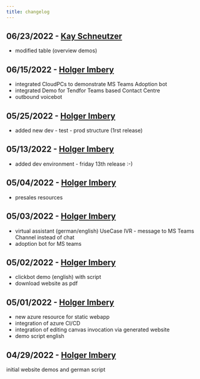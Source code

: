 ```yaml
---
title: changelog
---
```

## 06/23/2022  - [Kay Schneutzer](https://github.com/schneutzi-81)
 - modified table (overview demos)

## 06/15/2022  - [Holger Imbery](https://github.com/the-cognitiveservices-ninja)
 - integrated CloudPCs to demonstrate MS Teams Adoption bot
 - integrated Demo for Tendfor Teams based Contact Centre
 - outbound voicebot

## 05/25/2022  - [Holger Imbery](https://github.com/the-cognitiveservices-ninja)
  * added new dev - test - prod structure (1rst release)

  
## 05/13/2022  - [Holger Imbery](https://github.com/the-cognitiveservices-ninja)
  * added dev environment - friday 13th release :-)
  

## 05/04/2022  - [Holger Imbery](https://github.com/the-cognitiveservices-ninja)
  * presales resources
  

## 05/03/2022  - [Holger Imbery](https://github.com/the-cognitiveservices-ninja)
  * virtual assistant (german/english) UseCase IVR - message to MS Teams Channel instead of chat
  * adoption bot for MS teams


## 05/02/2022  - [Holger Imbery](https://github.com/the-cognitiveservices-ninja)
  * clickbot demo (english) with script
  * download website as pdf
  

## 05/01/2022  - [Holger Imbery](https://github.com/the-cognitiveservices-ninja)
  * new azure resource for static webapp
  * integration of azure CI/CD
  * integration of editing canvas invocation via generated website
  * demo script english 

## 04/29/2022  - [Holger Imbery](https://github.com/the-cognitiveservices-ninja)
initial website demos and german script
